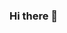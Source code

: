 ### Hi there 👋

<!--
**LighTYT1/LighTYT1** is a ✨ _special_ ✨ repository because its `README.md` (this file) appears on your GitHub profile.

Here are some ideas to get you started:

- 🔭 I’m currently working on ...
- 🌱 I’m currently learning ...
- 👯 I’m looking to collaborate on ...
- 🤔 I’m looking for help with ...
- 💬 Ask me about ...
- 📫 How to reach me: ...
- 😄 Pronouns: ...
- ⚡ Fun fact: ...
![LighTDev Statas](https://github-readme-stats.vercel.app/api?username=LighTYT1&show_icons=true&theme=radical)
